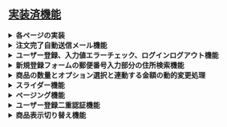 ## [実装済機能](https://github.com/rpentry202204w/ec-202204c/issues?q=is%3Aissue+is%3Aclosed)
<details>
  <summary><strong>各ページの実装</strong></summary>

#### サイトマップ
```mermaid
flowchart LR
  カテゴリー一覧 --> 商品一覧
  商品一覧 --> ログイン
  商品一覧 --> 商品詳細
  商品一覧 --> 注文履歴
  商品一覧 --ログイン済--> マイページ
  マイページ --管理者アカウント--> 管理者画面
  ログイン --> ユーザー登録
  ユーザー登録 --> 二段階認証確認
  二段階認証確認 --success--> 認証成功
  二段階認証確認 --false--> 認証失敗
  商品詳細 --> ショッピングカート
  ショッピングカート --> 注文確認
  注文確認 --> 注文完了
  click カテゴリー一覧 "https://github.com/rpentry202204w/ec-202204c/blob/main/src/main/resources/templates/item_list_index.html"
  click 商品一覧 "https://github.com/rpentry202204w/ec-202204c/blob/main/src/main/resources/templates/item_list_robot.html"
  click ログイン "https://github.com/rpentry202204w/ec-202204c/blob/main/src/main/resources/templates/login.html"
  click 商品詳細 "https://github.com/rpentry202204w/ec-202204c/blob/main/src/main/resources/templates/item_detail.html"
  click ショッピングカート "https://github.com/rpentry202204w/ec-202204c/blob/main/src/main/resources/templates/cart_list.html"
  click 注文確認 "https://github.com/rpentry202204w/ec-202204c/blob/main/src/main/resources/templates/order_confirm.html"
  click 注文完了 "https://github.com/rpentry202204w/ec-202204c/blob/main/src/main/resources/templates/order_finished.html"
  click マイページ "https://github.com/rpentry202204w/ec-202204c/blob/main/src/main/resources/templates/myPage.html"
  click ユーザー登録 "https://github.com/rpentry202204w/ec-202204c/blob/main/src/main/resources/templates/register_user.html"
  click 二段階認証確認 "https://github.com/rpentry202204w/ec-202204c/blob/main/src/main/resources/templates/register_user_mail.html"
  click 認証成功 "https://github.com/rpentry202204w/ec-202204c/blob/main/src/main/resources/templates/register_user_result.html"
  click 認証失敗 "https://github.com/rpentry202204w/ec-202204c/blob/main/src/main/resources/templates/register_user_result.html"
```
</details>
<details>
  <summary><strong>注文完了自動送信メール機能</strong></summary>
<br />

**Spring-boot-Starter-mail**を使用し、注文確定後に自動でメールを送信できるよう実装いたしました。  
使用する場合は以下のコードをpom.xmlに追加してください。

```pom.xml
<dependency>
	<groupId>org.springframework.boot</groupId>
	<artifactId>spring-boot-starter-mail</artifactId>
</dependency>
```

[SendmailServiceクラス](https://github.com/rpentry202204w/ec-202204c/blob/main/src/main/java/com/example/demo/service/SendMailService.java)を作成しました。

```Java :SendmailService
/**商品注文確定の際に送られるメール送信用メソッド＊*/
public void sendMessageWhenUserBuysItem() {
	User user = (User) session.getAttribute("user");
	String TEXT = "" + "　---------------------------------------\n" + "　この度は【らくらくPC】をご利用いただきありがとうございました。\n"
			+ "　ご注文番号「XXXX-XXXX-XXXX」で受け付けいたしました。\n" + "　本メール到着後は、商品や本サービスにおけるご注文はキャンセル・変更できません。\n"
			+ "　ご不明な点がございましたら、下記からお問い合わせください。\n" + "　連絡先：XXX-XXXX-XXXX\n"
			+ " ---------------------------------------";
	SimpleMailMessage msg = new SimpleMailMessage();
	msg.setTo(user.getEmail()); // 送り手のアドレス
	msg.setSubject("【ご注文を受け付けました】");// タイトル
	msg.setText(TEXT);
	mailSender.send(msg);
}
```
</details>

<details>
  <summary><strong>ユーザー登録、入力値エラーチェック、ログインログアウト機能</strong></summary>
  <br />

新規ユーザー登録画面を実装しました。入力不備があった場合、入力値エラーチェックが働きます。

![入力値チェック](/document/入力値チェック.png)

[UserController](https://github.com/rpentry202204w/ec-202204c/blob/main/src/main/java/com/example/demo/controller/UserController.java)において、パスワードの設定条件を指定しています。正規表現を用いて**8文字以上16文字以下かつアルファベット大文字小文字記号を１つ以上**という厳しい条件をかけています。

```Java
for (String word : words) {
	if (word.matches("[A-Z]")) {
		upperCase = 1;
	} else if (word.matches("[a-z]")) {
		lowerCase = 1;
	} else if (word.matches("[-!\"#$%&'@()=~|^\\\\]")) { // [!\"#$%&'()=~|-^\\]
		symbol = 1;
	} else if (word.matches("[0-9]")) {
		num = 1;
	}
}
```  
</details>

<details>
  <summary><strong>新規登録フォームの郵便番号入力部分の住所検索機能</strong></summary>
 <br />
 
 [ZIPCODA API](https://zipcoda.net/doc)を使用して、郵便番号から住所の検索ができるように実装いたしました。
 
 ```mermaid
 flowchart LR
	 Cliant --GET or POST--> RESTAPI
	 RESTAPI --HTTP Request--> Server 
	 Server --HTTP Response--> RESTAPI
	 RESTAPI --JSONP--> Cliant
 ```
 
 ```JavaScript
 $(function(){
    $(document).on('click', '#get_address_btn', function(){
        $.ajax({
            url: 'http://zipcoda.net/api',
            dataType: 'jsonp',
            data: {
                zipcode: $('#inputZipcode').val()
            },
            async: true
        }).done(function(data){
            console.dir(JSON.stringify(data));
            $('#inputAddress').val(data.items[0].address);
        }).fail(function(XMLHttpRequest, textStatus, errorThrown){
            alert('正しい結果を得られませんでした。');
            console.log('XMLHttpRequest:' + XMLHttpRequest.status);
            console.log('textStatus:' + textStatus);
            console.log('errorThrown:' + errorThrown.message);
        });
    });
});
 ```
</details>

<details>
  <summary><strong>商品の数量とオプション選択と連動する金額の動的変更処理</strong></summary>
  <br />
  
  [jQuery](https://github.com/rpentry202204w/ec-202204c/blob/main/src/main/resources/static/js/item.js)を使用して、ユーザーの処理に合わせて動的に金額が変化するような機能を実装いたしました。  
  (jQueryは現在主流でないため、JavaScriptでの実装に切り替えています。)
  
  ```jQuery
  let cpuCurrentNum = $(".cpu").val();
	$(".cpu").on("change", function() {
		let num = $(".form-control").val();//数量
		let cpuChangedNum = $(".cpu").val();
		let changeNumber = cpuChangedNum - cpuCurrentNum

		if (changeNumber == 1) {//変化が１のとき
			if (cpuCurrentNum == 1) {
				cpuPrice += 15000;
			} else {
				cpuPrice += 20000;
				}
			} else if (changeNumber == 2) {//変化が２のとき
				if (cpuCurrentNum == 1) {
				cpuPrice += 35000;
			} else {
				cpuPrice += 40000;
			}
			} else if (changeNumber == 3) {//変化が３のとき
				cpuPrice += 55000;
			} else if (changeNumber == -1) {//変化が-1のとき
				if (cpuCurrentNum == 2) {
					cpuPrice += -15000;
				} else {
					cpuPrice += -20000;
				}
			} else if (changeNumber == -2) {//変化が-2のとき
				if (cpuCurrentNum == 3) {
					cpuPrice += -35000;
				}
				cpuPrice += -40000;
			} else if (changeNumber == -3) {//変化が-3のとき
				cpuPrice += -55000;
			}
			cpuCurrentNum = cpuChangedNum;
  ```
  
  
</details>

<details>
  <summary><strong>スライダー機能</strong></summary>
  <br />
  
  商品一覧ページにおけるスライダー機能を実装するため、[slickプラグイン](http://kenwheeler.github.io/slick/)を導入いたしました。
 
</details>

<details>
  <summary><strong>ページング機能</strong></summary>
  <br />
  
 商品一覧ページにおけるページング機能を実装するため、[Pagenationプラグイン](https://github.com/alfrcr/paginathing)を導入いたしました。
 
</details>

<details>
  <summary><strong>ユーザー登録二重認証機能</strong></summary>
	
![メール認証](/document/メール認証.jpeg)
　セキュリティ向上の目的で、ユーザーの新規登録時に二重認証機能を導入いたしました。
</details>

<details>
  <summary><strong>商品表示切り替え機能</strong></summary>
    comming soon
</details>
